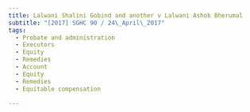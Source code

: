 ```yaml
---
title: Lalwani Shalini Gobind and another v Lalwani Ashok Bherumal 
subtitle: "[2017] SGHC 90 / 24\_April\_2017"
tags:
  - Probate and administration
  - Executors
  - Equity
  - Remedies
  - Account
  - Equity
  - Remedies
  - Equitable compensation

---
```



